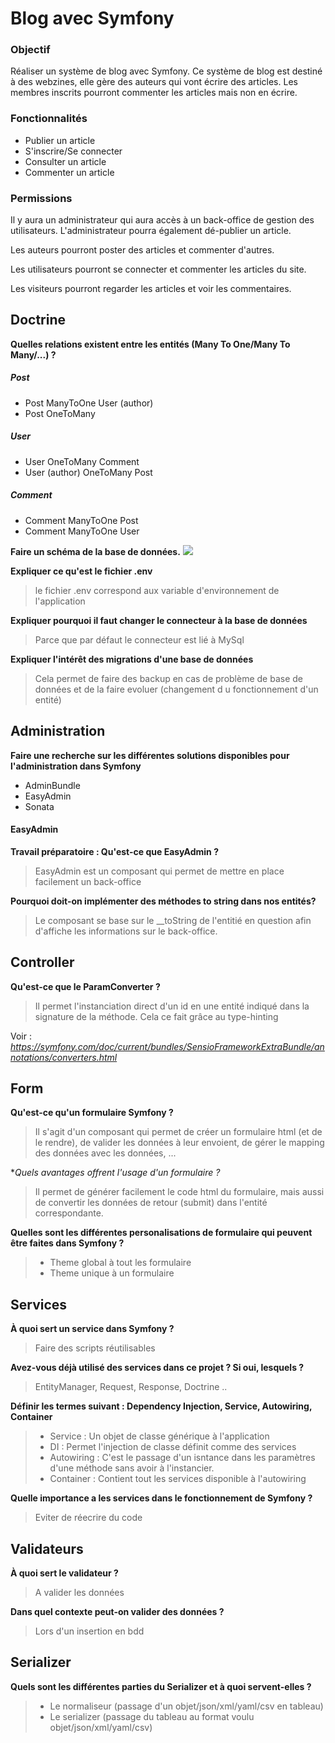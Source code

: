 # Blog avec Symfony

### Objectif
Réaliser un système de blog avec Symfony. Ce système de blog est destiné à des webzines, elle gère des auteurs qui vont écrire des articles. Les membres inscrits pourront commenter les articles mais non en écrire.

### Fonctionnalités
* Publier un article
* S'inscrire/Se connecter
* Consulter un article
* Commenter un article

### Permissions
Il y aura un administrateur qui aura accès à un back-office de gestion des utilisateurs. L'administrateur pourra également dé-publier un article.

Les auteurs pourront poster des articles et commenter d'autres.

Les utilisateurs pourront se connecter et commenter les articles du site.

Les visiteurs pourront regarder les articles et voir les commentaires.

## Doctrine
**Quelles relations existent entre les entités (Many To One/Many To Many/...) ?**

##### Post
- Post ManyToOne User (author)
- Post OneToMany

##### User
- User OneToMany Comment
- User (author) OneToMany Post

##### Comment
- Comment ManyToOne Post
- Comment ManyToOne User

**Faire un schéma de la base de données.**
![](https://i.imgur.com/UEIzOQw.png)

**Expliquer ce qu'est le fichier .env**

> le fichier .env correspond aux variable d'environnement
de l'application
  
**Expliquer pourquoi il faut changer le connecteur à la base de données**

> Parce que par défaut le connecteur est lié à MySql

**Expliquer l'intérêt des migrations d'une base de données**

> Cela permet de faire des backup en cas de problème 
de base de données et de la faire evoluer (changement d
u fonctionnement d'un entité)

## Administration

**Faire une recherche sur les différentes solutions disponibles pour l'administration dans Symfony**
- AdminBundle
- EasyAdmin
- Sonata

#### EasyAdmin
**Travail préparatoire : Qu'est-ce que EasyAdmin ?**
> EasyAdmin est un composant qui permet de mettre en place
facilement un back-office

**Pourquoi doit-on implémenter des méthodes to string dans nos entités?**
> Le composant se base sur le __toString de l'entitié 
en question afin d'affiche les informations sur le back-office.

## Controller

**Qu'est-ce que le ParamConverter ?**
> Il permet l'instanciation direct d'un id en une entité indiqué
dans la signature de la méthode. Cela ce fait grâce au 
type-hinting

Voir : *https://symfony.com/doc/current/bundles/SensioFrameworkExtraBundle/annotations/converters.html*

## Form

**Qu'est-ce qu'un formulaire Symfony ?**
> Il s'agit d'un composant qui permet de créer un formulaire html (et de le rendre), de valider les données à leur 
>envoient, de gérer le mapping des données avec les données, ... 
 
 **Quels avantages offrent l'usage d'un formulaire ?*
 > Il permet de générer facilement le code html du formulaire, mais aussi de
 convertir les données de retour (submit) dans l'entité correspondante.

**Quelles sont les différentes personalisations de formulaire qui peuvent être faites dans Symfony ?**
> - Theme global à tout les formulaire
> - Theme unique à un formulaire
## Services

**À quoi sert un service dans Symfony ?**
> Faire des scripts réutilisables

**Avez-vous déjà utilisé des services dans ce projet ? Si oui, lesquels ?**
> EntityManager, Request, Response, Doctrine ..

**Définir les termes suivant : Dependency Injection, Service, Autowiring, Container**
> - Service : Un objet de classe générique à l'application
> - DI : Permet l'injection de classe définit comme des services
> - Autowiring : C'est le passage d'un isntance dans les paramètres d'une méthode sans avoir à l'instancier.
> - Container : Contient tout les services disponible à l'autowiring

**Quelle importance a les services dans le fonctionnement de Symfony ?**
> Eviter de réecrire du code

## Validateurs

**À quoi sert le validateur ?**
> A valider les données

**Dans quel contexte peut-on valider des données ?**
> Lors d'un insertion en bdd

## Serializer

**Quels sont les différentes parties du Serializer et à quoi servent-elles ?**
> - Le normaliseur (passage d'un objet/json/xml/yaml/csv en tableau)
> -  Le serializer (passage du tableau au format voulu objet/json/xml/yaml/csv)


